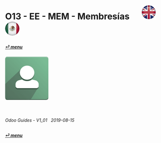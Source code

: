 # O13 - EE - MEM - Membresías &nbsp;&nbsp;&nbsp;&nbsp; [![en-uk](/doc/img/flg/en-uk-flg-btn-sml.png)](/en-uk/o13/ee/mem/en-uk-o13-ee-mem-guides.md) [ ![es-mx](/doc/img/flg/es-mx-flg-btn-sml.png)](/es-mx/o13/ee/mem/es-mx-o13-ee-mem-guides.md)
#### [_&#x23CE; menu_](/en-uk/o13/ee/en-uk-o13-ee-guides-menu.md "Regresar al menú de EE")  
### ![mem](/doc/img/app/big/mem.png)
[ⱽ¹²³⁴⁵⁶⁷⁸⁹⁰⁻]: # (ⱽ¹²³⁴⁵⁶⁷⁸⁹⁰⁻)

<br>

###### Odoo Guides - V1_01 &nbsp; 2019-08-15  
**[_&#x23CE; menu_](/en-uk/o13/ee/en-uk-o13-ee-guides-menu.md)**  
